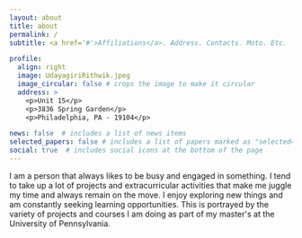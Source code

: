 ```yaml
---
layout: about
title: about
permalink: /
subtitle: <a href='#'>Affiliations</a>. Address. Contacts. Moto. Etc.

profile:
  align: right
  image: UdayagiriRithwik.jpeg
  image_circular: false # crops the image to make it circular
  address: >
    <p>Unit 15</p>
    <p>3836 Spring Garden</p>
    <p>Philadelphia, PA - 19104</p>

news: false  # includes a list of news items
selected_papers: false # includes a list of papers marked as "selected={true}"
social: true  # includes social icons at the bottom of the page
---
```


I am a person that always likes to be busy and engaged in something. I tend to take up a lot of projects and extracurricular activities that make me juggle my time and always remain on the move. I enjoy exploring new things and am constantly seeking learning opportunities. This is portrayed by the variety of projects and courses I am doing as part of my master's at the University of Pennsylvania.